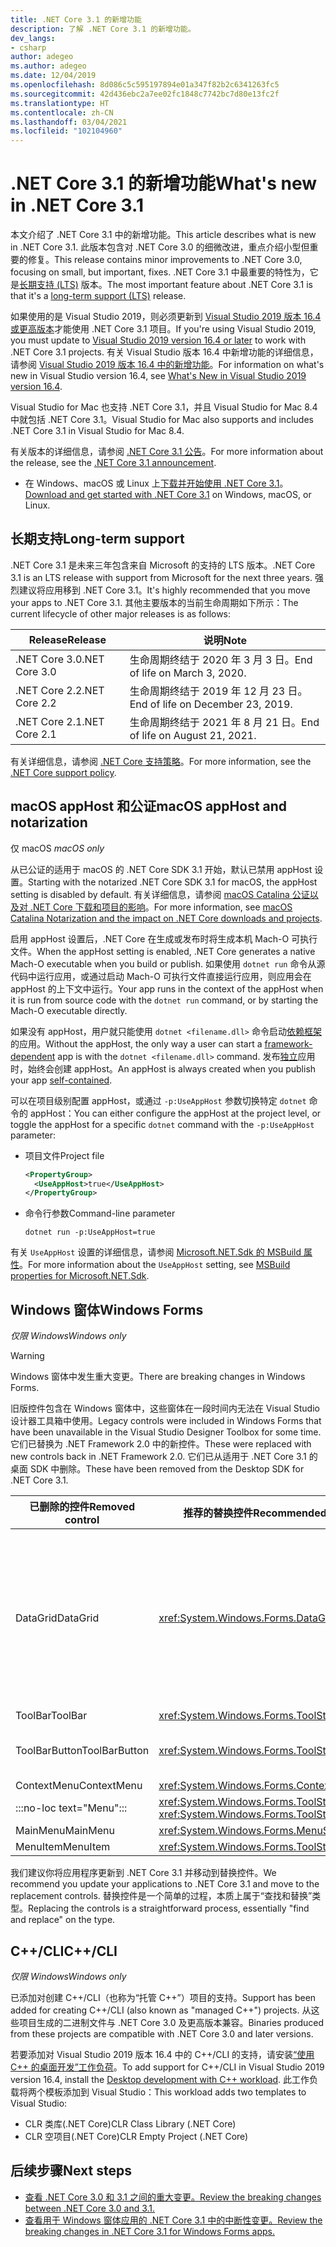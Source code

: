 ```yaml
---
title: .NET Core 3.1 的新增功能
description: 了解 .NET Core 3.1 的新增功能。
dev_langs:
- csharp
author: adegeo
ms.author: adegeo
ms.date: 12/04/2019
ms.openlocfilehash: 8d086c5c595197894e01a347f82b2c6341263fc5
ms.sourcegitcommit: 42d436ebc2a7ee02fc1848c7742bc7d80e13fc2f
ms.translationtype: HT
ms.contentlocale: zh-CN
ms.lasthandoff: 03/04/2021
ms.locfileid: "102104960"
---
```

# <a name="whats-new-in-net-core-31"></a><span data-ttu-id="b7ca4-103">.NET Core 3.1 的新增功能</span><span class="sxs-lookup"><span data-stu-id="b7ca4-103">What's new in .NET Core 3.1</span></span>

<span data-ttu-id="b7ca4-104">本文介绍了 .NET Core 3.1 中的新增功能。</span><span class="sxs-lookup"><span data-stu-id="b7ca4-104">This article describes what is new in .NET Core 3.1.</span></span> <span data-ttu-id="b7ca4-105">此版本包含对 .NET Core 3.0 的细微改进，重点介绍小型但重要的修复。</span><span class="sxs-lookup"><span data-stu-id="b7ca4-105">This release contains minor improvements to .NET Core 3.0, focusing on small, but important, fixes.</span></span> <span data-ttu-id="b7ca4-106">.NET Core 3.1 中最重要的特性为，它是[长期支持 (LTS)](#long-term-support) 版本。</span><span class="sxs-lookup"><span data-stu-id="b7ca4-106">The most important feature about .NET Core 3.1 is that it's a [long-term support (LTS)](#long-term-support) release.</span></span>

<span data-ttu-id="b7ca4-107">如果使用的是 Visual Studio 2019，则必须更新到 [Visual Studio 2019 版本 16.4 或更高版本](https://visualstudio.microsoft.com/downloads/)才能使用 .NET Core 3.1 项目。</span><span class="sxs-lookup"><span data-stu-id="b7ca4-107">If you're using Visual Studio 2019, you must update to [Visual Studio 2019 version 16.4 or later](https://visualstudio.microsoft.com/downloads/) to work with .NET Core 3.1 projects.</span></span> <span data-ttu-id="b7ca4-108">有关 Visual Studio 版本 16.4 中新增功能的详细信息，请参阅 [Visual Studio 2019 版本 16.4 中的新增功能](/visualstudio/releases/2019/release-notes-v16.4#whats-new-in-visual-studio-2019-version-164)。</span><span class="sxs-lookup"><span data-stu-id="b7ca4-108">For information on what's new in Visual Studio version 16.4, see [What's New in Visual Studio 2019 version 16.4](/visualstudio/releases/2019/release-notes-v16.4#whats-new-in-visual-studio-2019-version-164).</span></span>

<span data-ttu-id="b7ca4-109">Visual Studio for Mac 也支持 .NET Core 3.1，并且 Visual Studio for Mac 8.4 中就包括 .NET Core 3.1。</span><span class="sxs-lookup"><span data-stu-id="b7ca4-109">Visual Studio for Mac also supports and includes .NET Core 3.1 in Visual Studio for Mac 8.4.</span></span>

<span data-ttu-id="b7ca4-110">有关版本的详细信息，请参阅 [.NET Core 3.1 公告](https://devblogs.microsoft.com/dotnet/announcing-net-core-3-1/)。</span><span class="sxs-lookup"><span data-stu-id="b7ca4-110">For more information about the release, see the [.NET Core 3.1 announcement](https://devblogs.microsoft.com/dotnet/announcing-net-core-3-1/).</span></span>

- <span data-ttu-id="b7ca4-111">在 Windows、macOS 或 Linux 上[下载并开始使用 .NET Core 3.1](https://dotnet.microsoft.com/download/dotnet/3.1)。</span><span class="sxs-lookup"><span data-stu-id="b7ca4-111">[Download and get started with .NET Core 3.1](https://dotnet.microsoft.com/download/dotnet/3.1) on Windows, macOS, or Linux.</span></span>

## <a name="long-term-support"></a><span data-ttu-id="b7ca4-112">长期支持</span><span class="sxs-lookup"><span data-stu-id="b7ca4-112">Long-term support</span></span>

<span data-ttu-id="b7ca4-113">.NET Core 3.1 是未来三年包含来自 Microsoft 的支持的 LTS 版本。</span><span class="sxs-lookup"><span data-stu-id="b7ca4-113">.NET Core 3.1 is an LTS release with support from Microsoft for the next three years.</span></span> <span data-ttu-id="b7ca4-114">强烈建议将应用移到 .NET Core 3.1。</span><span class="sxs-lookup"><span data-stu-id="b7ca4-114">It's highly recommended that you move your apps to .NET Core 3.1.</span></span> <span data-ttu-id="b7ca4-115">其他主要版本的当前生命周期如下所示：</span><span class="sxs-lookup"><span data-stu-id="b7ca4-115">The current lifecycle of other major releases is as follows:</span></span>

| <span data-ttu-id="b7ca4-116">Release</span><span class="sxs-lookup"><span data-stu-id="b7ca4-116">Release</span></span> | <span data-ttu-id="b7ca4-117">说明</span><span class="sxs-lookup"><span data-stu-id="b7ca4-117">Note</span></span> |
| ------- | ---- |
| <span data-ttu-id="b7ca4-118">.NET Core 3.0</span><span class="sxs-lookup"><span data-stu-id="b7ca4-118">.NET Core 3.0</span></span> | <span data-ttu-id="b7ca4-119">生命周期终结于 2020 年 3 月 3 日。</span><span class="sxs-lookup"><span data-stu-id="b7ca4-119">End of life on March 3, 2020.</span></span>     |
| <span data-ttu-id="b7ca4-120">.NET Core 2.2</span><span class="sxs-lookup"><span data-stu-id="b7ca4-120">.NET Core 2.2</span></span> | <span data-ttu-id="b7ca4-121">生命周期终结于 2019 年 12 月 23 日。</span><span class="sxs-lookup"><span data-stu-id="b7ca4-121">End of life on December 23, 2019.</span></span> |
| <span data-ttu-id="b7ca4-122">.NET Core 2.1</span><span class="sxs-lookup"><span data-stu-id="b7ca4-122">.NET Core 2.1</span></span> | <span data-ttu-id="b7ca4-123">生命周期终结于 2021 年 8 月 21 日。</span><span class="sxs-lookup"><span data-stu-id="b7ca4-123">End of life on August 21, 2021.</span></span>    |

<span data-ttu-id="b7ca4-124">有关详细信息，请参阅 [.NET Core 支持策略](https://dotnet.microsoft.com/platform/support/policy/dotnet-core)。</span><span class="sxs-lookup"><span data-stu-id="b7ca4-124">For more information, see the [.NET Core support policy](https://dotnet.microsoft.com/platform/support/policy/dotnet-core).</span></span>

## <a name="macos-apphost-and-notarization"></a><span data-ttu-id="b7ca4-125">macOS appHost 和公证</span><span class="sxs-lookup"><span data-stu-id="b7ca4-125">macOS appHost and notarization</span></span>

<span data-ttu-id="b7ca4-126">仅 macOS </span><span class="sxs-lookup"><span data-stu-id="b7ca4-126">*macOS only*</span></span>

<span data-ttu-id="b7ca4-127">从已公证的适用于 macOS 的 .NET Core SDK 3.1 开始，默认已禁用 appHost 设置。</span><span class="sxs-lookup"><span data-stu-id="b7ca4-127">Starting with the notarized .NET Core SDK 3.1 for macOS, the appHost setting is disabled by default.</span></span> <span data-ttu-id="b7ca4-128">有关详细信息，请参阅 [macOS Catalina 公证以及对 .NET Core 下载和项目的影响](../install/macos-notarization-issues.md)。</span><span class="sxs-lookup"><span data-stu-id="b7ca4-128">For more information, see [macOS Catalina Notarization and the impact on .NET Core downloads and projects](../install/macos-notarization-issues.md).</span></span>

<span data-ttu-id="b7ca4-129">启用 appHost 设置后，.NET Core 在生成或发布时将生成本机 Mach-O 可执行文件。</span><span class="sxs-lookup"><span data-stu-id="b7ca4-129">When the appHost setting is enabled, .NET Core generates a native Mach-O executable when you build or publish.</span></span> <span data-ttu-id="b7ca4-130">如果使用 `dotnet run` 命令从源代码中运行应用，或通过启动 Mach-O 可执行文件直接运行应用，则应用会在 appHost 的上下文中运行。</span><span class="sxs-lookup"><span data-stu-id="b7ca4-130">Your app runs in the context of the appHost when it is run from source code with the `dotnet run` command, or by starting the Mach-O executable directly.</span></span>

<span data-ttu-id="b7ca4-131">如果没有 appHost，用户就只能使用 `dotnet <filename.dll>` 命令启动[依赖框架](../deploying/index.md#publish-framework-dependent)的应用。</span><span class="sxs-lookup"><span data-stu-id="b7ca4-131">Without the appHost, the only way a user can start a [framework-dependent](../deploying/index.md#publish-framework-dependent) app is with the `dotnet <filename.dll>` command.</span></span> <span data-ttu-id="b7ca4-132">发布[独立](../deploying/index.md#publish-self-contained)应用时，始终会创建 appHost。</span><span class="sxs-lookup"><span data-stu-id="b7ca4-132">An appHost is always created when you publish your app [self-contained](../deploying/index.md#publish-self-contained).</span></span>

<span data-ttu-id="b7ca4-133">可以在项目级别配置 appHost，或通过 `-p:UseAppHost` 参数切换特定 `dotnet` 命令的 appHost：</span><span class="sxs-lookup"><span data-stu-id="b7ca4-133">You can either configure the appHost at the project level, or toggle the appHost for a specific `dotnet` command with the `-p:UseAppHost` parameter:</span></span>

- <span data-ttu-id="b7ca4-134">项目文件</span><span class="sxs-lookup"><span data-stu-id="b7ca4-134">Project file</span></span>

  ```xml
  <PropertyGroup>
    <UseAppHost>true</UseAppHost>
  </PropertyGroup>
  ```

- <span data-ttu-id="b7ca4-135">命令行参数</span><span class="sxs-lookup"><span data-stu-id="b7ca4-135">Command-line parameter</span></span>

  ```dotnetcli
  dotnet run -p:UseAppHost=true
  ```

<span data-ttu-id="b7ca4-136">有关 `UseAppHost` 设置的详细信息，请参阅 [Microsoft.NET.Sdk 的 MSBuild 属性](../project-sdk/msbuild-props.md#useapphost)。</span><span class="sxs-lookup"><span data-stu-id="b7ca4-136">For more information about the `UseAppHost` setting, see [MSBuild properties for Microsoft.NET.Sdk](../project-sdk/msbuild-props.md#useapphost).</span></span>

## <a name="windows-forms"></a><span data-ttu-id="b7ca4-137">Windows 窗体</span><span class="sxs-lookup"><span data-stu-id="b7ca4-137">Windows Forms</span></span>

<span data-ttu-id="b7ca4-138">*仅限 Windows*</span><span class="sxs-lookup"><span data-stu-id="b7ca4-138">*Windows only*</span></span>

> [!WARNING]
> <span data-ttu-id="b7ca4-139">Windows 窗体中发生重大变更。</span><span class="sxs-lookup"><span data-stu-id="b7ca4-139">There are breaking changes in Windows Forms.</span></span>

<span data-ttu-id="b7ca4-140">旧版控件包含在 Windows 窗体中，这些窗体在一段时间内无法在 Visual Studio 设计器工具箱中使用。</span><span class="sxs-lookup"><span data-stu-id="b7ca4-140">Legacy controls were included in Windows Forms that have been unavailable in the Visual Studio Designer Toolbox for some time.</span></span> <span data-ttu-id="b7ca4-141">它们已替换为 .NET Framework 2.0 中的新控件。</span><span class="sxs-lookup"><span data-stu-id="b7ca4-141">These were replaced with new controls back in .NET Framework 2.0.</span></span> <span data-ttu-id="b7ca4-142">它们已从适用于 .NET Core 3.1 的桌面 SDK 中删除。</span><span class="sxs-lookup"><span data-stu-id="b7ca4-142">These have been removed from the Desktop SDK for .NET Core 3.1.</span></span>

| <span data-ttu-id="b7ca4-143">已删除的控件</span><span class="sxs-lookup"><span data-stu-id="b7ca4-143">Removed control</span></span> | <span data-ttu-id="b7ca4-144">推荐的替换控件</span><span class="sxs-lookup"><span data-stu-id="b7ca4-144">Recommended replacement</span></span> | <span data-ttu-id="b7ca4-145">已删除关联的 API</span><span class="sxs-lookup"><span data-stu-id="b7ca4-145">Associated APIs removed</span></span> |
| --------------- | ----------------------- | ----------------------- |
| <span data-ttu-id="b7ca4-146">DataGrid</span><span class="sxs-lookup"><span data-stu-id="b7ca4-146">DataGrid</span></span>        | <xref:System.Windows.Forms.DataGridView>      | <span data-ttu-id="b7ca4-147">DataGridCell</span><span class="sxs-lookup"><span data-stu-id="b7ca4-147">DataGridCell</span></span><br/><span data-ttu-id="b7ca4-148">DataGridRow</span><span class="sxs-lookup"><span data-stu-id="b7ca4-148">DataGridRow</span></span><br/><span data-ttu-id="b7ca4-149">DataGridTableCollection</span><span class="sxs-lookup"><span data-stu-id="b7ca4-149">DataGridTableCollection</span></span><br/><span data-ttu-id="b7ca4-150">DataGridColumnCollection</span><span class="sxs-lookup"><span data-stu-id="b7ca4-150">DataGridColumnCollection</span></span><br/><span data-ttu-id="b7ca4-151">DataGridTableStyle</span><span class="sxs-lookup"><span data-stu-id="b7ca4-151">DataGridTableStyle</span></span><br/><span data-ttu-id="b7ca4-152">DataGridColumnStyle</span><span class="sxs-lookup"><span data-stu-id="b7ca4-152">DataGridColumnStyle</span></span><br/><span data-ttu-id="b7ca4-153">DataGridLineStyle</span><span class="sxs-lookup"><span data-stu-id="b7ca4-153">DataGridLineStyle</span></span><br/><span data-ttu-id="b7ca4-154">DataGridParentRowsLabel</span><span class="sxs-lookup"><span data-stu-id="b7ca4-154">DataGridParentRowsLabel</span></span><br/><span data-ttu-id="b7ca4-155">DataGridParentRowsLabelStyle</span><span class="sxs-lookup"><span data-stu-id="b7ca4-155">DataGridParentRowsLabelStyle</span></span><br/><span data-ttu-id="b7ca4-156">DataGridBoolColumn</span><span class="sxs-lookup"><span data-stu-id="b7ca4-156">DataGridBoolColumn</span></span><br/><span data-ttu-id="b7ca4-157">DataGridTextBox</span><span class="sxs-lookup"><span data-stu-id="b7ca4-157">DataGridTextBox</span></span><br/><span data-ttu-id="b7ca4-158">GridColumnStylesCollection</span><span class="sxs-lookup"><span data-stu-id="b7ca4-158">GridColumnStylesCollection</span></span><br/><span data-ttu-id="b7ca4-159">GridTableStylesCollection</span><span class="sxs-lookup"><span data-stu-id="b7ca4-159">GridTableStylesCollection</span></span><br/><span data-ttu-id="b7ca4-160">HitTestType</span><span class="sxs-lookup"><span data-stu-id="b7ca4-160">HitTestType</span></span> |
| <span data-ttu-id="b7ca4-161">ToolBar</span><span class="sxs-lookup"><span data-stu-id="b7ca4-161">ToolBar</span></span>         | <xref:System.Windows.Forms.ToolStrip>         | <span data-ttu-id="b7ca4-162">ToolBarAppearance</span><span class="sxs-lookup"><span data-stu-id="b7ca4-162">ToolBarAppearance</span></span> |
| <span data-ttu-id="b7ca4-163">ToolBarButton</span><span class="sxs-lookup"><span data-stu-id="b7ca4-163">ToolBarButton</span></span>   | <xref:System.Windows.Forms.ToolStripButton>   | <span data-ttu-id="b7ca4-164">ToolBarButtonClickEventArgs</span><span class="sxs-lookup"><span data-stu-id="b7ca4-164">ToolBarButtonClickEventArgs</span></span><br/><span data-ttu-id="b7ca4-165">ToolBarButtonClickEventHandler</span><span class="sxs-lookup"><span data-stu-id="b7ca4-165">ToolBarButtonClickEventHandler</span></span><br/><span data-ttu-id="b7ca4-166">ToolBarButtonStyle</span><span class="sxs-lookup"><span data-stu-id="b7ca4-166">ToolBarButtonStyle</span></span><br/><span data-ttu-id="b7ca4-167">ToolBarTextAlign</span><span class="sxs-lookup"><span data-stu-id="b7ca4-167">ToolBarTextAlign</span></span> |
| <span data-ttu-id="b7ca4-168">ContextMenu</span><span class="sxs-lookup"><span data-stu-id="b7ca4-168">ContextMenu</span></span>     | <xref:System.Windows.Forms.ContextMenuStrip>  |  |
| :::no-loc text="Menu"::: | <xref:System.Windows.Forms.ToolStripDropDown><br/><xref:System.Windows.Forms.ToolStripDropDownMenu> | <span data-ttu-id="b7ca4-169">MenuItemCollection</span><span class="sxs-lookup"><span data-stu-id="b7ca4-169">MenuItemCollection</span></span> |
| <span data-ttu-id="b7ca4-170">MainMenu</span><span class="sxs-lookup"><span data-stu-id="b7ca4-170">MainMenu</span></span>        | <xref:System.Windows.Forms.MenuStrip>         |  |
| <span data-ttu-id="b7ca4-171">MenuItem</span><span class="sxs-lookup"><span data-stu-id="b7ca4-171">MenuItem</span></span>        | <xref:System.Windows.Forms.ToolStripMenuItem> |  |

<span data-ttu-id="b7ca4-172">我们建议你将应用程序更新到 .NET Core 3.1 并移动到替换控件。</span><span class="sxs-lookup"><span data-stu-id="b7ca4-172">We recommend you update your applications to .NET Core 3.1 and move to the replacement controls.</span></span> <span data-ttu-id="b7ca4-173">替换控件是一个简单的过程，本质上属于“查找和替换”类型。</span><span class="sxs-lookup"><span data-stu-id="b7ca4-173">Replacing the controls is a straightforward process, essentially "find and replace" on the type.</span></span>

## <a name="ccli"></a><span data-ttu-id="b7ca4-174">C++/CLI</span><span class="sxs-lookup"><span data-stu-id="b7ca4-174">C++/CLI</span></span>

<span data-ttu-id="b7ca4-175">*仅限 Windows*</span><span class="sxs-lookup"><span data-stu-id="b7ca4-175">*Windows only*</span></span>

<span data-ttu-id="b7ca4-176">已添加对创建 C++/CLI（也称为“托管 C++”）项目的支持。</span><span class="sxs-lookup"><span data-stu-id="b7ca4-176">Support has been added for creating C++/CLI (also known as "managed C++") projects.</span></span> <span data-ttu-id="b7ca4-177">从这些项目生成的二进制文件与 .NET Core 3.0 及更高版本兼容。</span><span class="sxs-lookup"><span data-stu-id="b7ca4-177">Binaries produced from these projects are compatible with .NET Core 3.0 and later versions.</span></span>

<span data-ttu-id="b7ca4-178">若要添加对 Visual Studio 2019 版本 16.4 中的 C++/CLI 的支持，请安装[“使用 C++ 的桌面开发”工作负荷](/cpp/build/vscpp-step-0-installation?view=vs-2019#step-4---choose-workloads)。</span><span class="sxs-lookup"><span data-stu-id="b7ca4-178">To add support for C++/CLI in Visual Studio 2019 version 16.4, install the [Desktop development with C++ workload](/cpp/build/vscpp-step-0-installation?view=vs-2019#step-4---choose-workloads).</span></span> <span data-ttu-id="b7ca4-179">此工作负载将两个模板添加到 Visual Studio：</span><span class="sxs-lookup"><span data-stu-id="b7ca4-179">This workload adds two templates to Visual Studio:</span></span>

- <span data-ttu-id="b7ca4-180">CLR 类库(.NET Core)</span><span class="sxs-lookup"><span data-stu-id="b7ca4-180">CLR Class Library (.NET Core)</span></span>
- <span data-ttu-id="b7ca4-181">CLR 空项目(.NET Core)</span><span class="sxs-lookup"><span data-stu-id="b7ca4-181">CLR Empty Project (.NET Core)</span></span>

## <a name="next-steps"></a><span data-ttu-id="b7ca4-182">后续步骤</span><span class="sxs-lookup"><span data-stu-id="b7ca4-182">Next steps</span></span>

- [<span data-ttu-id="b7ca4-183">查看 .NET Core 3.0 和 3.1 之间的重大变更。</span><span class="sxs-lookup"><span data-stu-id="b7ca4-183">Review the breaking changes between .NET Core 3.0 and 3.1.</span></span>](../compatibility/3.1.md)
- [<span data-ttu-id="b7ca4-184">查看用于 Windows 窗体应用的 .NET Core 3.1 中的中断性变更。</span><span class="sxs-lookup"><span data-stu-id="b7ca4-184">Review the breaking changes in .NET Core 3.1 for Windows Forms apps.</span></span>](../compatibility/winforms.md#net-core-31)
